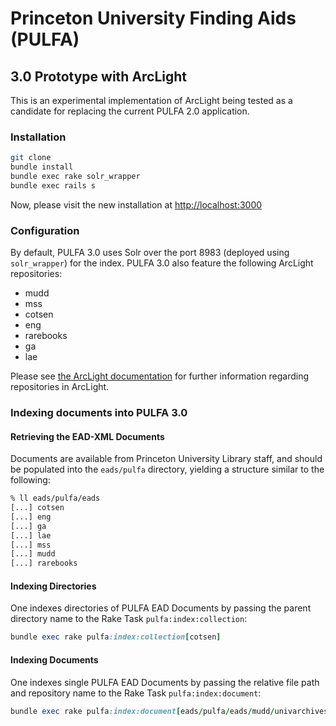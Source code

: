 # Princeton University Finding Aids (PULFA)
## 3.0 Prototype with ArcLight

This is an experimental implementation of ArcLight being tested as a candidate for replacing the current PULFA 2.0 application.

### Installation
```bash
git clone
bundle install
bundle exec rake solr_wrapper
bundle exec rails s
```

Now, please visit the new installation at [http://localhost:3000]()

### Configuration
By default, PULFA 3.0 uses Solr over the port 8983 (deployed using `solr_wrapper`) for the index.  PULFA 3.0 also feature the following ArcLight repositories:

- mudd
- mss
- cotsen
- eng
- rarebooks
- ga
- lae

Please see [the ArcLight documentation](https://github.com/sul-dlss/arclight/wiki/Indexing-EAD-in-ArcLight#repository-configuration) for further information regarding repositories in ArcLight.

### Indexing documents into PULFA 3.0

#### Retrieving the EAD-XML Documents
Documents are available from Princeton University Library staff, and should be populated into the `eads/pulfa` directory, yielding a structure similar to the following:

```bash
% ll eads/pulfa/eads
[...] cotsen
[...] eng
[...] ga
[...] lae
[...] mss
[...] mudd
[...] rarebooks
```

#### Indexing Directories
One indexes directories of PULFA EAD Documents by passing the parent directory name to the Rake Task `pulfa:index:collection`:

```ruby
bundle exec rake pulfa:index:collection[cotsen]
```

#### Indexing Documents
One indexes single PULFA EAD Documents by passing the relative file path and repository name to the Rake Task `pulfa:index:document`:

```ruby
bundle exec rake pulfa:index:document[eads/pulfa/eads/mudd/univarchives/AC123.EAD.xml,mudd]
```

